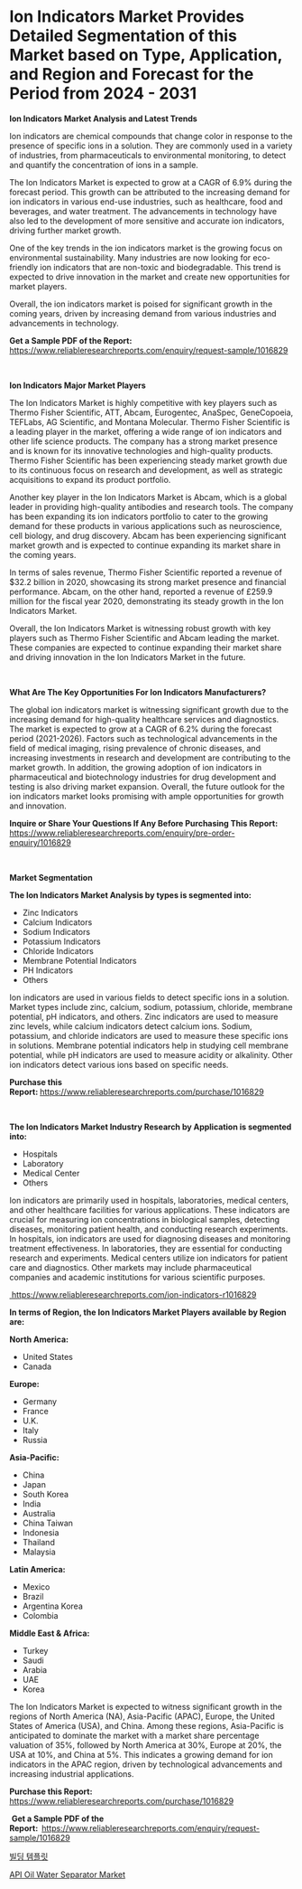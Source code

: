 <p><h1>Ion Indicators Market Provides Detailed Segmentation of this Market based on Type, Application, and Region and Forecast for the Period from 2024 - 2031</h1></p><p><strong>Ion Indicators Market Analysis and Latest Trends</strong></p>
<p><p>Ion indicators are chemical compounds that change color in response to the presence of specific ions in a solution. They are commonly used in a variety of industries, from pharmaceuticals to environmental monitoring, to detect and quantify the concentration of ions in a sample.</p><p>The Ion Indicators Market is expected to grow at a CAGR of 6.9% during the forecast period. This growth can be attributed to the increasing demand for ion indicators in various end-use industries, such as healthcare, food and beverages, and water treatment. The advancements in technology have also led to the development of more sensitive and accurate ion indicators, driving further market growth.</p><p>One of the key trends in the ion indicators market is the growing focus on environmental sustainability. Many industries are now looking for eco-friendly ion indicators that are non-toxic and biodegradable. This trend is expected to drive innovation in the market and create new opportunities for market players.</p><p>Overall, the ion indicators market is poised for significant growth in the coming years, driven by increasing demand from various industries and advancements in technology.</p></p>
<p><strong>Get a Sample PDF of the Report:&nbsp;</strong> <a href="https://www.reliableresearchreports.com/enquiry/request-sample/1016829">https://www.reliableresearchreports.com/enquiry/request-sample/1016829</a></p>
<p>&nbsp;</p>
<p><strong>Ion Indicators Major Market Players</strong></p>
<p><p>The Ion Indicators Market is highly competitive with key players such as Thermo Fisher Scientific, ATT, Abcam, Eurogentec, AnaSpec, GeneCopoeia, TEFLabs, AG Scientific, and Montana Molecular. Thermo Fisher Scientific is a leading player in the market, offering a wide range of ion indicators and other life science products. The company has a strong market presence and is known for its innovative technologies and high-quality products. Thermo Fisher Scientific has been experiencing steady market growth due to its continuous focus on research and development, as well as strategic acquisitions to expand its product portfolio. </p><p>Another key player in the Ion Indicators Market is Abcam, which is a global leader in providing high-quality antibodies and research tools. The company has been expanding its ion indicators portfolio to cater to the growing demand for these products in various applications such as neuroscience, cell biology, and drug discovery. Abcam has been experiencing significant market growth and is expected to continue expanding its market share in the coming years.</p><p>In terms of sales revenue, Thermo Fisher Scientific reported a revenue of $32.2 billion in 2020, showcasing its strong market presence and financial performance. Abcam, on the other hand, reported a revenue of £259.9 million for the fiscal year 2020, demonstrating its steady growth in the Ion Indicators Market.</p><p>Overall, the Ion Indicators Market is witnessing robust growth with key players such as Thermo Fisher Scientific and Abcam leading the market. These companies are expected to continue expanding their market share and driving innovation in the Ion Indicators Market in the future.</p></p>
<p>&nbsp;</p>
<p><strong>What Are The Key Opportunities For Ion Indicators Manufacturers?</strong></p>
<p><p>The global ion indicators market is witnessing significant growth due to the increasing demand for high-quality healthcare services and diagnostics. The market is expected to grow at a CAGR of 6.2% during the forecast period (2021-2026). Factors such as technological advancements in the field of medical imaging, rising prevalence of chronic diseases, and increasing investments in research and development are contributing to the market growth. In addition, the growing adoption of ion indicators in pharmaceutical and biotechnology industries for drug development and testing is also driving market expansion. Overall, the future outlook for the ion indicators market looks promising with ample opportunities for growth and innovation.</p></p>
<p><strong>Inquire or Share Your Questions If Any Before Purchasing This Report:</strong> <a href="https://www.reliableresearchreports.com/enquiry/pre-order-enquiry/1016829">https://www.reliableresearchreports.com/enquiry/pre-order-enquiry/1016829</a></p>
<p>&nbsp;</p>
<p><strong>Market Segmentation</strong></p>
<p><strong>The Ion Indicators Market Analysis by types is segmented into:</strong></p>
<p><ul><li>Zinc Indicators</li><li>Calcium Indicators</li><li>Sodium Indicators</li><li>Potassium Indicators</li><li>Chloride Indicators</li><li>Membrane Potential Indicators</li><li>PH Indicators</li><li>Others</li></ul></p>
<p><p>Ion indicators are used in various fields to detect specific ions in a solution. Market types include zinc, calcium, sodium, potassium, chloride, membrane potential, pH indicators, and others. Zinc indicators are used to measure zinc levels, while calcium indicators detect calcium ions. Sodium, potassium, and chloride indicators are used to measure these specific ions in solutions. Membrane potential indicators help in studying cell membrane potential, while pH indicators are used to measure acidity or alkalinity. Other ion indicators detect various ions based on specific needs.</p></p>
<p><strong>Purchase this Report:&nbsp;</strong><a href="https://www.reliableresearchreports.com/purchase/1016829">https://www.reliableresearchreports.com/purchase/1016829</a></p>
<p>&nbsp;</p>
<p><strong>The Ion Indicators Market Industry Research by Application is segmented into:</strong></p>
<p><ul><li>Hospitals</li><li>Laboratory</li><li>Medical Center</li><li>Others</li></ul></p>
<p><p>Ion indicators are primarily used in hospitals, laboratories, medical centers, and other healthcare facilities for various applications. These indicators are crucial for measuring ion concentrations in biological samples, detecting diseases, monitoring patient health, and conducting research experiments. In hospitals, ion indicators are used for diagnosing diseases and monitoring treatment effectiveness. In laboratories, they are essential for conducting research and experiments. Medical centers utilize ion indicators for patient care and diagnostics. Other markets may include pharmaceutical companies and academic institutions for various scientific purposes.</p></p>
<p><a href="https://www.reliableresearchreports.com/ion-indicators-r1016829">&nbsp;https://www.reliableresearchreports.com/ion-indicators-r1016829</a></p>
<p><strong>In terms of Region, the Ion Indicators Market Players available by Region are:</strong></p>
<p>
    <p> <strong> North America: </strong>
        <ul>
            <li>United States</li>
            <li>Canada</li>
        </ul>
        </p> 
    <p> <strong> Europe: </strong>
        <ul>
            <li>Germany</li>
            <li>France</li>
            <li>U.K.</li>
            <li>Italy</li>
            <li>Russia</li>
        </ul>
        </p> 
    <p> <strong> Asia-Pacific: </strong>
        <ul>
            <li>China</li>
            <li>Japan</li>
            <li>South Korea</li>
            <li>India</li>
            <li>Australia</li>
            <li>China Taiwan</li>
            <li>Indonesia</li>
            <li>Thailand</li>
            <li>Malaysia</li>
        </ul>
        </p> 
    <p> <strong> Latin America: </strong>
        <ul>
            <li>Mexico</li>
            <li>Brazil</li>
            <li>Argentina Korea</li>
            <li>Colombia</li>
        </ul>
        </p> 
    <p> <strong> Middle East & Africa: </strong>
        <ul>
            <li>Turkey</li>
            <li>Saudi</li>
            <li>Arabia</li>
            <li>UAE</li>
            <li>Korea</li>
        </ul>
    </p>
    </p>
<p><p>The Ion Indicators Market is expected to witness significant growth in the regions of North America (NA), Asia-Pacific (APAC), Europe, the United States of America (USA), and China. Among these regions, Asia-Pacific is anticipated to dominate the market with a market share percentage valuation of 35%, followed by North America at 30%, Europe at 20%, the USA at 10%, and China at 5%. This indicates a growing demand for ion indicators in the APAC region, driven by technological advancements and increasing industrial applications.</p></p>
<p><strong>Purchase this Report: </strong><a href="https://www.reliableresearchreports.com/purchase/1016829">https://www.reliableresearchreports.com/purchase/1016829</a></p>
<p>&nbsp;<strong>Get a Sample PDF of the Report:&nbsp;&nbsp;</strong><a href="https://www.reliableresearchreports.com/enquiry/request-sample/1016829">https://www.reliableresearchreports.com/enquiry/request-sample/1016829</a></p>
<p><strong></strong></p>
<p><p><a href="https://github.com/LoganRew1964/Market-Research-Report-List-1/blob/main/9195157171068.md">빌딩 템플릿</a></p><p><a href="https://github.com/ajohirul8010/Market-Research-Report-List-1/blob/main/api-oil-water-separator-market.md">API Oil Water Separator Market</a></p></p>